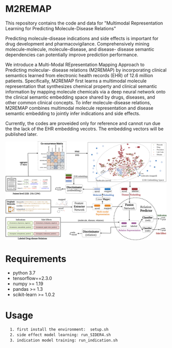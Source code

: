 # M2REMAP
This repository contains the code and data for "Multimodal Representation Learning for Predicting Molecule-Disease Relations"


Predicting molecule-disease indications and side effects is important for drug development and pharmacovigilance. Comprehensively mining molecule-molecule, molecule-disease, and disease-
disease semantic dependencies can potentially improve prediction performance.

We introduce a Multi-Modal REpresentation Mapping Approach to Predicting molecular-  disease relations (M2REMAP) by incorporating clinical semantics learned from electronic health records
(EHR) of 12.6 million patients. Specifically, M2REMAP first learns a multimodal molecule representation  that synthesizes chemical property and clinical semantic information by mapping molecule chemicals
via a deep neural network onto the clinical semantic embedding space shared by drugs, diseases, and  other common clinical concepts. To infer molecule-disease relations, M2REMAP combines multimodal
molecule representation and disease semantic embedding to jointly infer indications and side effects.

Currently, the codes are proveided only for reference and cannot run due the the lack of the EHR embedding vecotrs. The embedding vectors will be published later.

![img.png](img.png)


# Requirements
* python 3.7
* tensorflow==2.3.0
* numpy >= 1.19
* pandas >= 1.3
* scikit-learn >= 1.0.2

# Usage
```sh
  1. first install the environment:  setup.sh
  2. side effect model learning: run_SIDER4.sh
  3. indication model training: run_indication.sh
```
